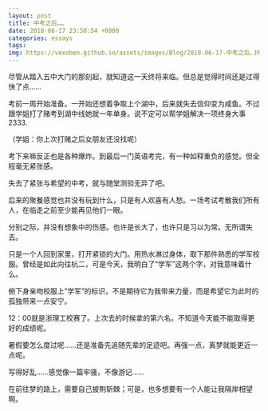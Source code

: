```yaml
---
layout: post
title: 中考之后……
date: 2018-06-17 23:50:54 +0800
categories: essays
tags: 
img: https://vexoben.github.io/assets/images/Blog/2018-06-17-中考之后.JPG
---
```


尽管从踏入五中大门的那刻起，就知道这一天终将来临。但总是觉得时间还是过得快了点……

考前一周开始准备。一开始还想着争取上个湖中，后来就失去信仰变为咸鱼。不过跟学姐打了赌考到湖中线她就一年单身。说不定可以帮学姐解决一项终身大事2333.

（学姐：你上次打赌之后女朋友还没找呢）

考下来嘛反正也是各种爆炸。到最后一门英语考完，有一种如释重负的感觉。但全程毫无紧张感。

失去了紧张与希望的中考，就与随堂测验无异了吧。

后来的聚餐感觉也并没有玩到什么，只是有人欢喜有人愁。一场考试考散我们所有人，在临走之前至少能再见他们一眼。

分别之际，并没有想象中的伤感。也许是长大了，也许只是习以为常。无所谓失去。

只是一个人回到家里，打开紧锁的大门。用热水淋过身体，取下那件熟悉的学军校服。曾经是如此向往杭二，可是今天，我明白了“学军”这两个字，对我意味着什么。

俯下身亲吻校服上“学军”的标识，不是期待它为我带来力量，而是希望它为此时的孤独带来一点安宁。

12：00就是浙理工校赛了。上次去的时候拿的第六名。不知道今天能不能取得更好的成绩呢。

暑假要怎么度过呢……还是准备先追随先辈的足迹吧。再强一点，离梦就能更近一点呢。

写得好乱……感觉像一篇牢骚，不像游记……

在前往梦的路上，需要自己披荆斩棘；可是，也多想要有一个人能让我隔岸相望啊。